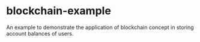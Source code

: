 # blockchain-example
An example to demonstrate the application of blockchain concept in storing account balances of users.

